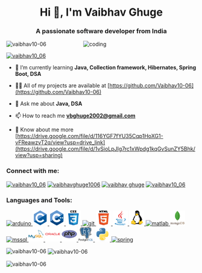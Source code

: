 <h1 align="center">Hi 👋, I'm Vaibhav Ghuge</h1>
<h3 align="center">A passionate software developer from India</h3>

<img align= "right" alt="coding" width="300" src="https://user-images.githubusercontent.com/55389276/140866485-8fb1c876-9a8f-4d6a-98dc-08c4981eaf70.gif">  

<p align="left"> <img src="https://komarev.com/ghpvc/?username=vaibhav10-06&label=Profile%20views&color=0e75b6&style=flat" alt="vaibhav10-06" /> </p>

<p align="left"> <a href="https://twitter.com/vaibhav10_06" target="blank"><img src="https://img.shields.io/twitter/follow/vaibhav10_06?logo=twitter&style=for-the-badge" alt="vaibhav10_06" /></a> </p>

- 🌱 I’m currently learning **Java, Collection framework, Hibernates, Spring Boot, DSA**

- 👨‍💻 All of my projects are available at [https://github.com/Vaibhav10-06](https://github.com/Vaibhav10-06)

- 💬 Ask me about **Java, DSA**

- 📫 How to reach me **vbghuge2002@gmail.com**

- 📄 Know about me more [https://drive.google.com/file/d/116YGF7fYU35Cqp1HoXG1-vFReawzvT2q/view?usp=drive_link](https://drive.google.com/file/d/1vSioLpJIg7rc1xWpdg1kqGvSunZY5Bhk/view?usp=sharing)

<h3 align="left">Connect with me:</h3>
<p align="left">
<a href="https://twitter.com/vaibhav10_06" target="blank"><img align="center" src="https://raw.githubusercontent.com/rahuldkjain/github-profile-readme-generator/master/src/images/icons/Social/twitter.svg" alt="vaibhav10_06" height="30" width="40" /></a>
<a href="https://linkedin.com/in/vaibhavghuge1006" target="blank"><img align="center" src="https://raw.githubusercontent.com/rahuldkjain/github-profile-readme-generator/master/src/images/icons/Social/linked-in-alt.svg" alt="vaibhavghuge1006" height="30" width="40" /></a>
<a href="https://fb.com/vaibhav ghuge" target="blank"><img align="center" src="https://raw.githubusercontent.com/rahuldkjain/github-profile-readme-generator/master/src/images/icons/Social/facebook.svg" alt="vaibhav ghuge" height="30" width="40" /></a>
<a href="https://instagram.com/vaibhav10_06" target="blank"><img align="center" src="https://raw.githubusercontent.com/rahuldkjain/github-profile-readme-generator/master/src/images/icons/Social/instagram.svg" alt="vaibhav10_06" height="30" width="40" /></a>
</p>

<h3 align="left">Languages and Tools:</h3>
<p align="left"> <a href="https://www.arduino.cc/" target="_blank" rel="noreferrer"> <img src="https://cdn.worldvectorlogo.com/logos/arduino-1.svg" alt="arduino" width="40" height="40"/> </a> <a href="https://www.cprogramming.com/" target="_blank" rel="noreferrer"> <img src="https://raw.githubusercontent.com/devicons/devicon/master/icons/c/c-original.svg" alt="c" width="40" height="40"/> </a> <a href="https://www.w3schools.com/cpp/" target="_blank" rel="noreferrer"> <img src="https://raw.githubusercontent.com/devicons/devicon/master/icons/cplusplus/cplusplus-original.svg" alt="cplusplus" width="40" height="40"/> </a> <a href="https://www.w3schools.com/css/" target="_blank" rel="noreferrer"> <img src="https://raw.githubusercontent.com/devicons/devicon/master/icons/css3/css3-original-wordmark.svg" alt="css3" width="40" height="40"/> </a> <a href="https://git-scm.com/" target="_blank" rel="noreferrer"> <img src="https://www.vectorlogo.zone/logos/git-scm/git-scm-icon.svg" alt="git" width="40" height="40"/> </a> <a href="https://www.w3.org/html/" target="_blank" rel="noreferrer"> <img src="https://raw.githubusercontent.com/devicons/devicon/master/icons/html5/html5-original-wordmark.svg" alt="html5" width="40" height="40"/> </a> <a href="https://www.java.com" target="_blank" rel="noreferrer"> <img src="https://raw.githubusercontent.com/devicons/devicon/master/icons/java/java-original.svg" alt="java" width="40" height="40"/> </a> <a href="https://www.linux.org/" target="_blank" rel="noreferrer"> <img src="https://raw.githubusercontent.com/devicons/devicon/master/icons/linux/linux-original.svg" alt="linux" width="40" height="40"/> </a> <a href="https://www.mathworks.com/" target="_blank" rel="noreferrer"> <img src="https://upload.wikimedia.org/wikipedia/commons/2/21/Matlab_Logo.png" alt="matlab" width="40" height="40"/> </a> <a href="https://www.mongodb.com/" target="_blank" rel="noreferrer"> <img src="https://raw.githubusercontent.com/devicons/devicon/master/icons/mongodb/mongodb-original-wordmark.svg" alt="mongodb" width="40" height="40"/> </a> <a href="https://www.microsoft.com/en-us/sql-server" target="_blank" rel="noreferrer"> <img src="https://www.svgrepo.com/show/303229/microsoft-sql-server-logo.svg" alt="mssql" width="40" height="40"/> </a> <a href="https://www.mysql.com/" target="_blank" rel="noreferrer"> <img src="https://raw.githubusercontent.com/devicons/devicon/master/icons/mysql/mysql-original-wordmark.svg" alt="mysql" width="40" height="40"/> </a> <a href="https://www.oracle.com/" target="_blank" rel="noreferrer"> <img src="https://raw.githubusercontent.com/devicons/devicon/master/icons/oracle/oracle-original.svg" alt="oracle" width="40" height="40"/> </a> <a href="https://www.php.net" target="_blank" rel="noreferrer"> <img src="https://raw.githubusercontent.com/devicons/devicon/master/icons/php/php-original.svg" alt="php" width="40" height="40"/> </a> <a href="https://www.postgresql.org" target="_blank" rel="noreferrer"> <img src="https://raw.githubusercontent.com/devicons/devicon/master/icons/postgresql/postgresql-original-wordmark.svg" alt="postgresql" width="40" height="40"/> </a> <a href="https://www.python.org" target="_blank" rel="noreferrer"> <img src="https://raw.githubusercontent.com/devicons/devicon/master/icons/python/python-original.svg" alt="python" width="40" height="40"/> </a> <a href="https://spring.io/" target="_blank" rel="noreferrer"> <img src="https://www.vectorlogo.zone/logos/springio/springio-icon.svg" alt="spring" width="40" height="40"/> </a> </p>

<p><img align="left" src="https://github-readme-stats.vercel.app/api/top-langs?username=vaibhav10-06&show_icons=true&locale=en&layout=compact" alt="vaibhav10-06" /></p>

<p>&nbsp;<img align="center" src="https://github-readme-stats.vercel.app/api?username=vaibhav10-06&show_icons=true&locale=en" alt="vaibhav10-06" /></p>

<p><img align="center" src="https://github-readme-streak-stats.herokuapp.com/?user=vaibhav10-06&" alt="vaibhav10-06" /></p>

